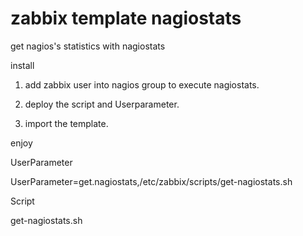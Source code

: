 # zabbix template nagiostats

get nagios's statistics with nagiostats

install

1. add zabbix user into nagios group to execute nagiostats.

2. deploy the script and Userparameter.

3. import the template.

enjoy

UserParameter

UserParameter=get.nagiostats,/etc/zabbix/scripts/get-nagiostats.sh

Script

get-nagiostats.sh
